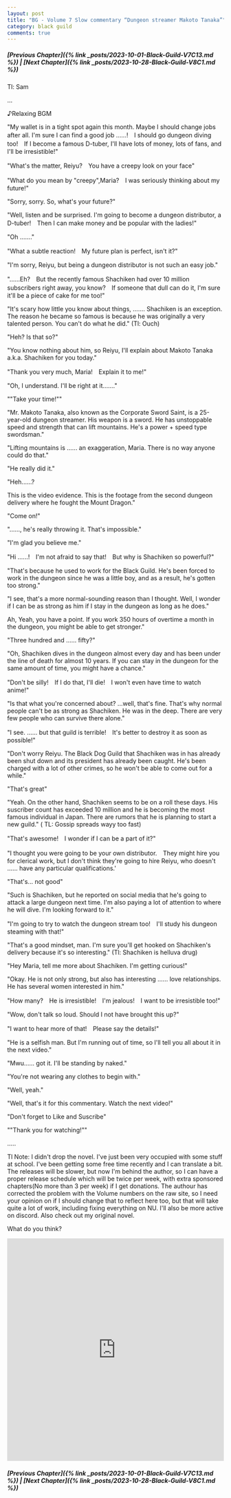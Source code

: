 ```yaml
---
layout: post
title: "BG - Volume 7 Slow commentary “Dungeon streamer Makoto Tanaka”"
category: black guild
comments: true
---
```


##### [Previous Chapter]({% link _posts/2023-10-01-Black-Guild-V7C13.md %}) \| [Next Chapter]({% link _posts/2023-10-28-Black-Guild-V8C1.md %})



Tl: Sam

…


♪Relaxing BGM

"My wallet is in a tight spot again this month. Maybe I should change jobs after all. I'm sure I can find a good job ......!　I should go dungeon diving too!　If I become a famous D-tuber, I'll have lots of money, lots of fans, and I'll be irresistible!"

"What's the matter, Reiyu?　You have a creepy look on your face"

"What do you mean by "creepy",Maria?　I was seriously thinking about my future!"

"Sorry, sorry. So, what's your future?" <!--more-->

"Well, listen and be surprised. I'm going to become a dungeon distributor, a D-tuber!　Then I can make money and be popular with the ladies!"

"Oh ......."

"What a subtle reaction!　My future plan is perfect, isn't it?"


"I'm sorry, Reiyu, but being a dungeon distributor is not such an easy job."

"......Eh?　But the recently famous Shachiken had over 10 million subscribers right away, you know?　If someone that dull can do it, I'm sure it'll be a piece of cake for me too!"

"It's scary how little you know about things, ....... Shachiken is an exception. The reason he became so famous is because he was originally a very talented person. You can't do what he did." (Tl: Ouch)

"Heh? Is that so?"

"You know nothing about him, so Reiyu, I'll explain about Makoto Tanaka a.k.a. Shachiken for you today."

"Thank you very much, Maria!　Explain it to me!"

"Oh, I understand. I'll be right at it......."

""Take your time!""



"Mr. Makoto Tanaka, also known as the Corporate Sword Saint, is a 25-year-old dungeon streamer. His weapon is a sword. He has unstoppable speed and strength that can lift mountains. He's a power + speed type swordsman." 

"Lifting mountains is ...... an exaggeration, Maria. There is no way anyone could do that."

"He really did it."

"Heh......?

This is the video evidence. This is the footage from the second dungeon delivery where he fought the Mount Dragon."

"Come on!"

"......, he's really throwing it. That's impossible."

"I'm glad you believe me."

"Hi ......!　I'm not afraid to say that!　But why is Shachiken so powerful?"

"That's because he used to work for the Black Guild. He's been forced to work in the dungeon since he was a little boy, and as a result, he's gotten too strong."

"I see, that's a more normal-sounding reason than I thought. Well, I wonder if I can be as strong as him if I stay in the dungeon as long as he does."

Ah, Yeah, you have a point. If you work 350 hours of overtime a month in the dungeon, you might be able to get stronger."

"Three hundred and ...... fifty?"

"Oh, Shachiken dives in the dungeon almost every day and has been under the line of death for almost 10 years. If you can stay in the dungeon for the same amount of time, you might have a chance."

"Don't be silly!　If I do that, I'll die!　I won't even have time to watch anime!"

"Is that what you're concerned about? ...well, that's fine. That's why normal people can't be as strong as Shachiken. He was in the deep. There are very few people who can survive there alone."


"I see. ...... but that guild is terrible!　It's better to destroy it as soon as possible!"

<div data-nat="424166"></div>

"Don't worry Reiyu. The Black Dog Guild that Shachiken was in has already been shut down and its president has already been caught. He's been charged with a lot of other crimes, so he won't be able to come out for a while."

"That's great"

"Yeah. On the other hand, Shachiken seems to be on a roll these days. His suscriber count has exceeded 10 million and he is becoming the most famous individual in Japan. There are rumors that he is planning to start a new guild." (
TL: Gossip spreads wayy too fast)

"That's awesome!　I wonder if I can be a part of it?"

"I thought you were going to be your own distributor.　They might hire you for clerical work, but I don't think they're going to hire Reiyu, who doesn't ...... have any particular qualifications.'

"That's... not good"

"Such is Shachiken, but he reported on social media that he's going to attack a large dungeon next time. I'm also paying a lot of attention to where he will dive. I'm looking forward to it."

"I'm going to try to watch the dungeon stream too!　I'll study his dungeon steaming with that!"

"That's a good mindset, man. I'm sure you'll get hooked on Shachiken's delivery because it's so interesting." (Tl: Shachiken is helluva drug)

"Hey Maria, tell me more about Shachiken. I'm getting curious!"

"Okay. He is not only strong, but also has interesting ...... love relationships. He has several women interested in him."

"How many?　He is irresistible!　I'm jealous!　I want to be irresistible too!"

"Wow, don't talk so loud. Should I not have brought this up?"

"I want to hear more of that!　Please say the details!"

"He is a selfish man. But I'm running out of time, so I'll tell you all about it in the next video."

"Mwu...... got it. I'll be standing by naked."

"You're not wearing any clothes to begin with."

"Well, yeah." 

"Well, that's it for this commentary. Watch the next video!"

"Don't forget to Like and Suscribe"

""Thank you for watching!""



.....

Tl Note: I didn't drop the novel. I've just been very occupied with some stuff at school. I've been getting some free time recently and I can translate a bit. The releases will be slower, but now I'm behind the author, so I can have a proper release schedule which will be twice per week, with extra sponsored chapters(No more than 3 per week) if I get donations. The authour has corrected the problem with the Volume numbers on the raw site, so I need your opinion on if I should change that to reflect here too, but that will take quite a lot of work, including fixing everything on NU. I'll also be more active on discord. Also check out my original novel.

What do you think?

<div class="strawpoll-embed" id="strawpoll_40Zmq70BwZa" style="height: 516px; max-width: 640px; width: 100%; margin: 0 auto; display: flex; flex-direction: column;"><iframe title="StrawPoll Embed" id="strawpoll_iframe_40Zmq70BwZa" src="https://strawpoll.com/embed/40Zmq70BwZa" style="position: static; visibility: visible; display: block; width: 100%; flex-grow: 1;" frameborder="0" allowfullscreen allowtransparency>Loading...</iframe><script async src="https://cdn.strawpoll.com/dist/widgets.js" charset="utf-8"></script></div>


##### [Previous Chapter]({% link _posts/2023-10-01-Black-Guild-V7C13.md %}) \| [Next Chapter]({% link _posts/2023-10-28-Black-Guild-V8C1.md %})
